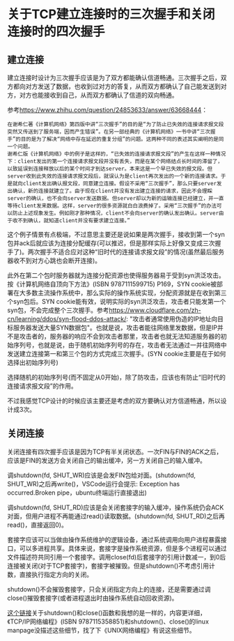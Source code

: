 # 关于TCP建立连接时的三次握手和关闭连接时的四次握手

## 建立连接
建立连接时设计为三次握手应该是为了双方都能确认信道畅通。三次握手之后，双方都向对方发送了数据，也收到过对方的答复，从而双方都确认了自己能发送到对方，对方也能接收到自己，从而双方都确认了信道的双向畅通。

参考<https://www.zhihu.com/question/24853633/answer/63668444>：
```
在谢希仁著《计算机网络》第四版中讲“三次握手”的目的是“为了防止已失效的连接请求报文段突然又传送到了服务端，因而产生错误”。在另一部经典的《计算机网络》一书中讲“三次握手”的目的是为了解决“网络中存在延迟的重复分组”的问题。这两种不同的表述其实阐明的是同一个问题。
谢希仁版《计算机网络》中的例子是这样的，“已失效的连接请求报文段”的产生在这样一种情况下：client发出的第一个连接请求报文段并没有丢失，而是在某个网络结点长时间的滞留了，以致延误到连接释放以后的某个时间才到达server。本来这是一个早已失效的报文段。但server收到此失效的连接请求报文段后，就误认为是client再次发出的一个新的连接请求。于是就向client发出确认报文段，同意建立连接。假设不采用“三次握手”，那么只要server发出确认，新的连接就建立了。由于现在client并没有发出建立连接的请求，因此不会理睬server的确认，也不会向server发送数据。但server却以为新的运输连接已经建立，并一直等待client发来数据。这样，server的很多资源就白白浪费掉了。采用“三次握手”的办法可以防止上述现象发生。例如刚才那种情况，client不会向server的确认发出确认。server由于收不到确认，就知道client并没有要求建立连接。”
```
这个例子情景有点极端，不过意思主要还是说如果是两次握手，接收到第一个syn包并ack后就应该为连接分配缓存(可以推迟，但是那样实际上好像又变成三次握手了)。两次握手不适合应对这种“旧时代的连接请求报文段”的情况(虽然最后服务器收不到对方心跳也会断开连接)。

此外在第二个包时服务器就为连接分配资源也使得服务器易于受到syn洪泛攻击。按《计算机网络自顶向下方法》(ISBN 9787111599715) P169，SYN cookie被部署在大多数主流操作系统中，那么实际的操作系统实现，分配资源就是在收到第三个syn包后。SYN cookie能有效，说明实际的syn洪泛攻击，攻击者只能发第一个syn包，不会完成整个三次握手。参考<https://www.cloudflare.com/zh-cn/learning/ddos/syn-flood-ddos-attack/>: "攻击者通常使用伪造的IP地址向目标服务器发送大量SYN数据包"。也就是说，攻击者能往网络里发数据，但是IP并不是攻击者的，服务器的响应不会到攻击者那里，攻击者也就无法知道服务器的初始序列号，也就是说，由于随机初始序列号的存在，攻击者无法通过一并往网络中发送建立连接第一和第三个包的方式完成三次握手。(SYN cookie主要是在于如何选择出初始序列号)

选择随机的初始序列号(而不固定从0开始)，除了防攻击，应该也有防止“旧时代的连接请求报文段”的作用。

不过我感觉TCP设计的时候应该主要还是考虑的双方要确认对方信道畅通，所以设计成3次。

## 关闭连接
关闭连接有四次握手应该是因为TCP有半关闭状态。一次FIN与FIN的ACK之后，应该是FIN的发送方会关闭自己的输出缓冲，另一方关闭自己的输入缓冲。

调shutdown(fd, SHUT_WR)应该是会发FIN包给对面。(shutdown(fd, SHUT_WR)之后再write()，VSCode运行会提示: Exception has occurred.Broken pipe，ubuntu终端运行直接退出)

调shutdown(fd, SHUT_RD)应该是会关闭套接字的输入缓冲，操作系统仍会ACK对面，但用户进程不再能通过read()读取数据。(shutdown(fd, SHUT_RD)之后再read()，直接返回0)。

套接字应该可以当做由操作系统维护的逻辑设备，通过系统调用向用户进程暴露接口，可以多进程共享。具体来说，套接字是操作系统资源，但是多个进程可以通过文件描述符共同引用一个套接字。调用close(fd)后套接字的引用计数减一，到0后连接被关闭(对于TCP套接字)，套接字被摧毁。但是shutdown()不考虑引用计数，直接执行指定方向的关闭。

shutdown()不会摧毁套接字，只会关闭指定方向上的连接，还是需要通过调close()摧毁套接字(或者进程退出时由操作系统自动回收资源)。

[这个链接](https://juejin.cn/post/7041167124785528840)关于shutdown()和close()函数和我想的是一样的，内容更详细，《TCP/IP网络编程》(ISBN 9787115358851)和shutdown()、close()的linux manpage没描述这些细节，找了下《UNIX网络编程》有说这些细节。